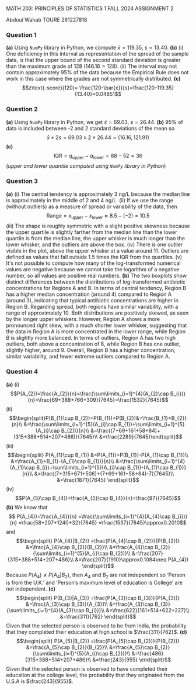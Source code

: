 MATH 203: PRINCIPLES OF STATISTICS 1 
FALL 2024 
ASSIGNMENT 2

Abdoul Wahab TOURE
261227818

### Question 1
**(a)** Using `NumPy` library in Python, we compute $\bar{x}=119.35$, $s=13.40$.
**(b)**
	(i) One deficiency in this interval as representation of the spread of the sample data, is that the upper bound of the second standard deviation is greater than the maximum grade of 128 ($146.16>128$).
	(ii) The interval may not contain approximately 95% of the data because the Empirical Rule does not  work in this case where the grades are not symmetrically distributed.
**(c)** $$z\text{-score}(120)=
\frac{120-\bar{x}}{s}=\frac{120-119.35}{13.40}=0.04851$$
### Question 2
**(a)** Using `NumPy` library in Python, we get $\bar{x}=69.03$, $s=26.44$.
**(b)** 95% of data is included between -2 and 2 standard deviations of the mean so$$\bar{x}\pm2s=69.03\pm2\times26.44=(16.16,\,121.91)$$**(c)**  $$\text{IQR}=q_{\text{upper}}-q_{\text{lower}}=88-52=36$$ (*upper and lower quantile computed using `NumPy` library in Python*)

### Question 3
**(a)** 
	(i) The central tendency is approximately 3 ng/L because the median line is approximately in the middle of 2 and 4 ng/L.
	(ii) If we use the range (without outliers) as a measure of spread or variability of the data, then $$\text{Range}=x_{\text{upper}}-x_{\text{lower}}\approx8.5-(-2)=10.5$$
	(iii) The shape is roughly symmetric with a slight positive skewness because the upper quartile is slightly farther from the median line than the lower quartile is from the median line, the upper whisker is much longer than the lower whisker, and the outliers are above the box.
	(iv) There is one outlier visible in the plot, above the upper whisker at a value around 11. Outliers are defined as values that fall outside 1.5 times the IQR from the quartiles.
	(v) It's not possible to compute how many of the log-transformed numerical values are negative because we cannot take the logarithm of a negative number, so all values are positive real numbers.
**(b)** The two boxplots show distinct differences between the distributions of log-transformed antibiotic concentrations for Regions A and B. In terms of central tendency, Region B has a higher median concentration (around 4) compared to Region A (around 3), indicating that typical antibiotic concentrations are higher in Region B. Regarding spread, both regions have similar variability, with a range  of approximately 10. Both distributions are positively skewed, as seen by the longer upper whiskers. However, Region A shows a more pronounced right skew, with a much shorter lower whisker, suggesting that the data in Region A is more concentrated in the lower range, while Region B is slightly more balanced. In terms of outliers, Region A has two high outliers, both above a concentration of 8, while Region B has one outlier, slightly higher, around 9. Overall, Region B has a higher concentration, similar variability, and fewer extreme outliers compared to Region A.

### Question 4
**(a)**
	(i) $$P(A_{2})=\frac{A_{2}}{n}=\frac{\sum\limits_{i=1}^{4}(A_{2}\cap B_{i})}{n}=\frac{69+388+766+309}{7645}=\frac{1532}{7645}$$
	(ii) $$\begin{split}P(B_{1}\cup B_{2})=P(B_{1})+P(B_{2})&=\frac{B_{1}+B_{2}}{n}\\
	 &=\frac{\sum\limits_{i=1}^{5}(A_{i}\cap B_{1})+\sum\limits_{i=1}^{5}(A_{i}\cap B_{2})}{n}\\ 
	 &=\frac{(7+69+161+58+84)+(315+388+514+207+486)}{7645}\\ &=\frac{2289}{7645}\end{split}$$
	(iii) $$\begin{split}
	P(A_{1}\cup B_{1})
	&=P(A_{1})+P(B_{1})-P(A_{1}\cap B_{1})\\
	&=\frac{A_{1}+B_{1}-(A_{1}\cap B_{1})}{n}\\ 
	&=\frac{\sum\limits_{i=1}^{4}(A_{1}\cap B_{i})+\sum\limits_{i=1}^{5}(A_{i}\cap B_{1})-(A_{1}\cap B_{1})}{n}\\
	&=\frac{(7+315+671+506)+(7+69+161+58+84)-7}{7645}\\
	&=\frac{1871}{7645}
	\end{split}$$
	(iv) $$P(A_{5}\cap B_{4})=\frac{A_{5}\cap B_{4}}{n}=\frac{87}{7645}$$
 **(b)** We know that $$
 P(A_{4})=\frac{A_{4}}{n}
 =\frac{\sum\limits_{i=1}^{4}(A_{4}\cap B_{i})}{n}
 =\frac{58+207+1240+32}{7645}
 =\frac{1537}{7645}\approx0.2010$$
 and $$\begin{split}
 P(A_{4}|B_{2})
 =\frac{P(A_{4}\cap B_{2})}{P(B_{2})}
 &=\frac{A_{4}\cap B_{2}}{B_{2}}\\
 &=\frac{A_{4}\cap B_{2}}{\sum\limits_{i=1}^{5}(A_{i}\cap B_{2})}\\
 &=\frac{207}{315+388+514+207+486}\\
 &=\frac{207}{1910}\approx0.1084\neq P(A_{4})
 \end{split}$$
 Because $P(A_{4})\neq P(A_{4}|B_{2})$, then $A_{4}$ and $B_{2}$ are not independent so ‘Person is from the U.K.’ and ‘Person’s maximum level of education is College’ are not independent.
 **(c)** $$\begin{split}
 P(B_{3}|A_{3})
 =\frac{P(A_{3}\cap B_{3})}{P(A_{3})}
 &=\frac{A_{3}\cap B_{3}}{A_{3}}\\
 &=\frac{A_{3}\cap B_{3}}{\sum\limits_{i=1}^{4}(A_{3}\cap B_{i})}\\
 &=\frac{622}{161+514+622+227}\\
 &=\frac{311}{762}
 \end{split}$$
 Given that the selected person is observed to be from India, the probability that they completed their education at high school is $\frac{311}{762}$.
 **(d)** $$\begin{split}
 P(A_{5}|B_{2})
=\frac{P(A_{5}\cap B_{2})}{P(B_{2})}
&=\frac{A_{5}\cap B_{2}}{B_{2}}\\
&=\frac{A_{5}\cap B_{2}}{\sum\limits_{i=1}^{5}(A_{i}\cap B_{2})}\\
&=\frac{486}{315+388+514+207+486}\\
&=\frac{243}{955}
 \end{split}$$
 Given that the selected person is observed to have completed their education at the college level, the probability that they originated from the U.S.A is $\frac{243}{955}$.